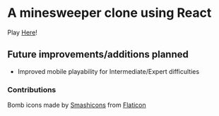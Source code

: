 # A minesweeper clone using React
Play [Here](https://bomb-seeker.netlify.app/)!

## Future improvements/additions planned
* Improved mobile playability for Intermediate/Expert difficulties

### Contributions
Bomb icons made by [Smashicons](https://smashicons.com/) from [Flaticon](https://www.flaticon.com/)
